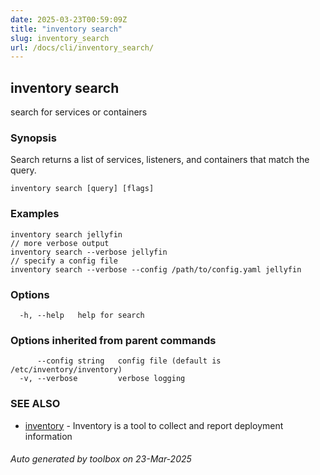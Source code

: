 ```yaml
---
date: 2025-03-23T00:59:09Z
title: "inventory search"
slug: inventory_search
url: /docs/cli/inventory_search/
---
```

## inventory search

search for services or containers

### Synopsis

Search returns a list of services, listeners, and containers that match the query.

```
inventory search [query] [flags]
```

### Examples

```
inventory search jellyfin
// more verbose output
inventory search --verbose jellyfin
// specify a config file
inventory search --verbose --config /path/to/config.yaml jellyfin
```

### Options

```
  -h, --help   help for search
```

### Options inherited from parent commands

```
      --config string   config file (default is /etc/inventory/inventory)
  -v, --verbose         verbose logging
```

### SEE ALSO

* [inventory](/inventory/docs/cli/inventory/)	 - Inventory is a tool to collect and report deployment information

###### Auto generated by toolbox on 23-Mar-2025
